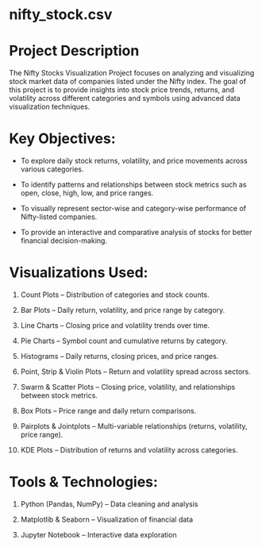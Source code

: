 # nifty_stock.csv

# Project Description

The Nifty Stocks Visualization Project focuses on analyzing and visualizing stock market data of companies listed under the Nifty index. The goal of this project is to provide insights into stock price trends, returns, and volatility across different categories and symbols using advanced data visualization techniques.


# Key Objectives:

- To explore daily stock returns, volatility, and price movements across various categories.

- To identify patterns and relationships between stock metrics such as open, close, high, low, and price ranges.

- To visually represent sector-wise and category-wise performance of Nifty-listed companies.

- To provide an interactive and comparative analysis of stocks for better financial decision-making.
  

# Visualizations Used:

1. Count Plots – Distribution of categories and stock counts.

2. Bar Plots – Daily return, volatility, and price range by category.

3. Line Charts – Closing price and volatility trends over time.

4. Pie Charts – Symbol count and cumulative returns by category.

5. Histograms – Daily returns, closing prices, and price ranges.

6. Point, Strip & Violin Plots – Return and volatility spread across sectors.

7. Swarm & Scatter Plots – Closing price, volatility, and relationships between stock metrics.

8. Box Plots – Price range and daily return comparisons.

9. Pairplots & Jointplots – Multi-variable relationships (returns, volatility, price range).

10. KDE Plots – Distribution of returns and volatility across categories.

# Tools & Technologies:

1. Python (Pandas, NumPy) – Data cleaning and analysis

2. Matplotlib & Seaborn – Visualization of financial data

3. Jupyter Notebook – Interactive data exploration
